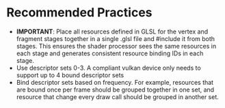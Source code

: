 # Recommended Practices

 * **IMPORTANT**: Place all resources defined in GLSL for the vertex and fragment stages together in a single .glsl file
   and #include it from both stages. This ensures the shader processor sees the same resources in each stage and
   generates consistent resource binding IDs in each stage.
 * Use descriptor sets 0-3. A compliant vulkan device only needs to support up to 4 bound descriptor sets
 * Bind descriptor sets based on frequency. For example, resources that are bound once per frame should be grouped
   together in one set, and resource that change every draw call should be grouped in another set.
